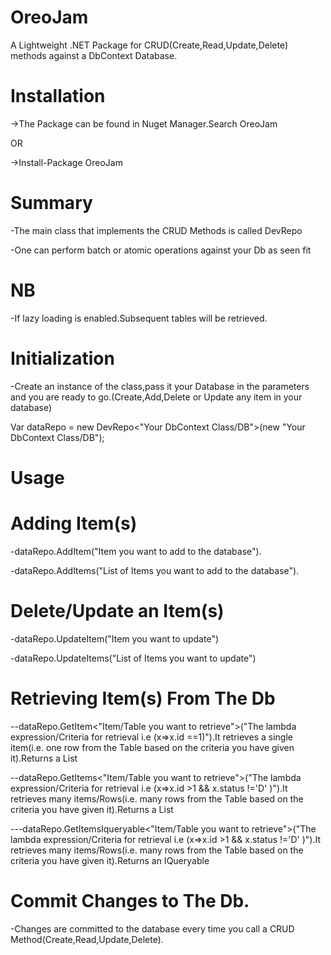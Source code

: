 # OreoJam
A Lightweight .NET Package for CRUD(Create,Read,Update,Delete) methods against a DbContext Database.

# Installation
->The Package can be found in Nuget Manager.Search OreoJam

OR

->Install-Package OreoJam

# Summary
-The main class that implements the CRUD Methods is called DevRepo

-One can perform batch or atomic operations against your Db as seen fit


# NB
-If lazy loading is enabled.Subsequent tables will be retrieved.

# Initialization
-Create an instance of the class,pass it your Database in the parameters and you are ready to go.(Create,Add,Delete or Update any item in your database)

Var dataRepo = new DevRepo<"Your DbContext Class/DB">(new "Your DbContext Class/DB");

# Usage
# Adding Item(s)
-dataRepo.AddItem("Item you want to add to the database").

-dataRepo.AddItems("List of Items you want to add to the database").

# Delete/Update an Item(s)
-dataRepo.UpdateItem("Item you want to update")

-dataRepo.UpdateItems("List of Items you want to update")


# Retrieving Item(s) From The Db
--dataRepo.GetItem<"Item/Table you want to retrieve">("The lambda expression/Criteria for retrieval i.e (x=>x.id ==1)").It retrieves a single item(i.e. one row from the Table based on the criteria you have given it).Returns a List

--dataRepo.GetItems<"Item/Table you want to retrieve">("The lambda expression/Criteria for retrieval i.e (x=>x.id >1 && x.status !='D' )").It retrieves many items/Rows(i.e. many rows from the Table based on the criteria you have given it).Returns a List

---dataRepo.GetItemsIqueryable<"Item/Table you want to retrieve">("The lambda expression/Criteria for retrieval i.e (x=>x.id >1 && x.status !='D' )").It retrieves many items/Rows(i.e. many rows from the Table based on the criteria you have given it).Returns an IQueryable

# Commit Changes to The Db.

-Changes are committed to the database every time you call a CRUD Method(Create,Read,Update,Delete).




